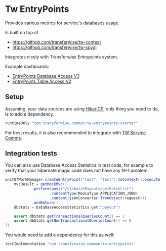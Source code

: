 # Tw EntryPoints

Provides various metrics for service's databases usage.

Is built on top of
- https://github.com/transferwise/tw-context
- https://github.com/transferwise/tw-spyql

Integrates nicely with Transferwise Entrypoints system.

Example dashboards:
- [EntryPoints Database Access V3](https://dashboards.tw.ee/d/f6l4lrUWz/entrypoints-database-access-v3?orgId=1)
- [EntryPoints Table Access V2](https://dashboards.tw.ee/d/dyp0u9UZz/entrypoints-table-access-v2?orgId=1)

## Setup

Assuming, your data sources are using [HikariCP](https://github.com/brettwooldridge/HikariCP), only thing you need to do, is to add a dependency.

```groovy
runtimeOnly "com.transferwise.common:tw-entrypoints-starter"
```

For best results, it is also recommended to integrate with [TW Service Comms](https://github.com/transferwise/tw-service-comms).

## Integration tests

You can also use Database Access Statistics in test code, for example to verify that your hibernate magic code does not have any N+1 problem:
```groovy
unitOfWorkManager.createEntryPoint("test", "test").toContext().execute({
    mvcResult = getMockMvc()
            .perform(post("/v1/batchPayouts/getBatchList")
                    .contentType(MediaType.APPLICATION_JSON)
                    .content(jsonConverter.fromObject(request)))
            .andReturn()
    dbStats = DatabaseAccessStatistics.get("payout")

    assert dbStats.getTransactionalQueriesCount() == 1
    assert dbStats.getNonTransactionalQueriesCount() == 0
})
```

You would need to add a dependency for this as well:
```groovy
testImplementation "com.transferwise.common:tw-entrypoints"
```
